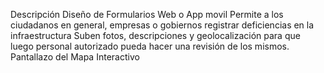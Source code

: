 Descripción
Diseño de Formularios Web o App movil
Permite a los ciudadanos en general, empresas o gobiernos registrar deficiencias en la infraestructura
Suben fotos, descripciones y geolocalización para que luego personal autorizado pueda hacer una revisión de los mismos.
Pantallazo del Mapa Interactivo
